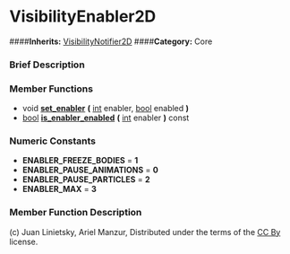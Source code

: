 #  VisibilityEnabler2D  
####**Inherits:** [VisibilityNotifier2D](class_visibilitynotifier2d)
####**Category:** Core

###  Brief Description  


###  Member Functions 
  * void  **[set&#95;enabler](#set_enabler)**  **(** [int](class_int) enabler, [bool](class_bool) enabled  **)**
  * [bool](class_bool)  **[is&#95;enabler&#95;enabled](#is_enabler_enabled)**  **(** [int](class_int) enabler  **)** const

###  Numeric Constants  
  * **ENABLER_FREEZE_BODIES** = **1**
  * **ENABLER_PAUSE_ANIMATIONS** = **0**
  * **ENABLER_PAUSE_PARTICLES** = **2**
  * **ENABLER_MAX** = **3**

###  Member Function Description  


(c) Juan Linietsky, Ariel Manzur, Distributed under the terms of the [CC By](https://creativecommons.org/licenses/by/3.0/legalcode) license.
